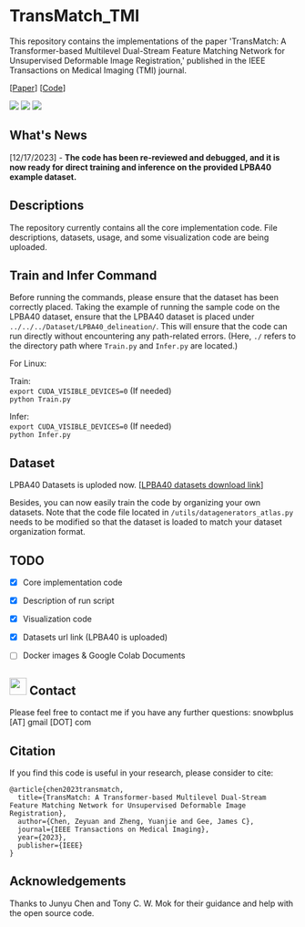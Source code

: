 # TransMatch_TMI
This repository contains the implementations of the paper 'TransMatch: A Transformer-based Multilevel Dual-Stream Feature Matching Network for Unsupervised Deformable Image Registration,' published in the IEEE Transactions on Medical Imaging (TMI) journal. 

[[Paper](https://ieeexplore.ieee.org/abstract/document/10158729/)] [[Code](https://github.com/tzayuan/TransMatch_TMI)]

<a href="https://www.python.org/"><img src="https://img.shields.io/badge/Python-3.8-ff69b4.svg" /></a>
<a href= "https://pytorch.org/"> <img src="https://img.shields.io/badge/PyTorch-2.1-2BAF2B.svg" /></a>
<a href="https://opensource.org/licenses/MIT"><img src="https://img.shields.io/badge/License-MIT-yellow.svg"></a>

## What's News
[12/17/2023] - **The code has been re-reviewed and debugged, and it is now ready for direct training and inference on the provided LPBA40 example dataset.**
        
## Descriptions
The repository currently contains all the core implementation code. File descriptions, datasets, usage, and some visualization code are being uploaded.

## Train and Infer Command
Before running the commands, please ensure that the dataset has been correctly placed. Taking the example of running the sample code on the LPBA40 dataset, ensure that the LPBA40 dataset is placed under ```../../../Dataset/LPBA40_delineation/```. This will ensure that the code can run directly without encountering any path-related errors. (Here, ```./``` refers to the directory path where ```Train.py``` and ```Infer.py``` are located.)

For Linux:

Train:  
```export CUDA_VISIBLE_DEVICES=0``` (If needed)  
```python Train.py```

Infer:  
```export CUDA_VISIBLE_DEVICES=0``` (If needed)  
```python Infer.py```

## Dataset
LPBA40 Datasets is uploded now.  [[LPBA40 datasets download link](https://drive.google.com/file/d/1mRmJpk06guietL3tUxpJjPYzEoJ0GLtm/view?usp=sharing)]

Besides, you can now easily train the code by organizing your own datasets. Note that the code file located in ```/utils/datagenerators_atlas.py``` needs to be modified so that the dataset is loaded to match your dataset organization format.

## TODO
- [x] Core implementation code
- [x] Description of run script
- [x] Visualization code
- [x] Datasets url link (LPBA40 is uploaded)
- [ ] Docker images & Google Colab Documents 



## <img src="https://raw.githubusercontent.com/iampavangandhi/iampavangandhi/master/gifs/Hi.gif" width="30"> Contact
Please feel free to contact me if you have any further questions: snowbplus [AT] gmail [DOT] com

## Citation
If you find this code is useful in your research, please consider to cite:
```
@article{chen2023transmatch,
  title={TransMatch: A Transformer-based Multilevel Dual-Stream Feature Matching Network for Unsupervised Deformable Image Registration},
  author={Chen, Zeyuan and Zheng, Yuanjie and Gee, James C},
  journal={IEEE Transactions on Medical Imaging},
  year={2023},
  publisher={IEEE}
}
```

## Acknowledgements
Thanks to Junyu Chen and Tony C. W. Mok for their guidance and help with the open source code.

